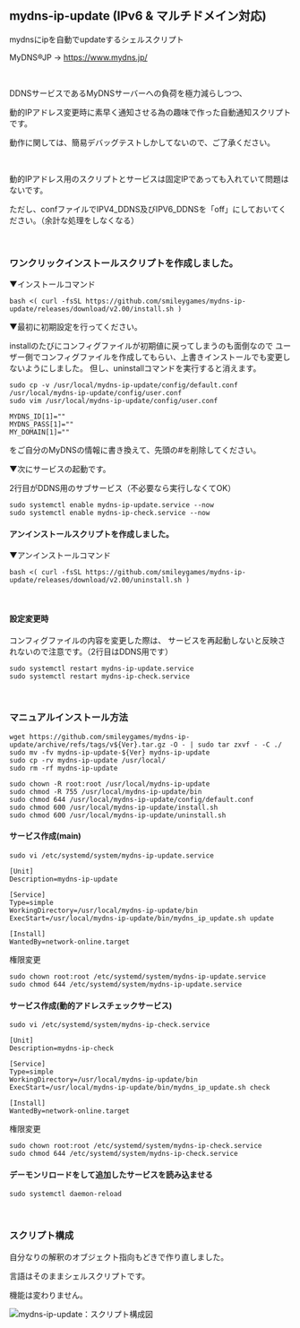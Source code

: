 ## mydns-ip-update (IPv6 & マルチドメイン対応)

mydnsにipを自動でupdateするシェルスクリプト

MyDNS®JP → https://www.mydns.jp/

<br>

DDNSサービスであるMyDNSサーバーへの負荷を極力減らしつつ、

動的IPアドレス変更時に素早く通知させる為の趣味で作った自動通知スクリプトです。

動作に関しては、簡易デバッグテストしかしてないので、ご了承ください。

<br>

動的IPアドレス用のスクリプトとサービスは固定IPであっても入れていて問題はないです。

ただし、confファイルでIPV4_DDNS及びIPV6_DDNSを「off」にしておいてください。（余計な処理をしなくなる）

<br>

### ワンクリックインストールスクリプトを作成しました。
▼インストールコマンド
```
bash <( curl -fsSL https://github.com/smileygames/mydns-ip-update/releases/download/v2.00/install.sh )
```
▼最初に初期設定を行ってください。

installのたびにコンフィグファイルが初期値に戻ってしまうのも面倒なので
ユーザー側でコンフィグファイルを作成してもらい、上書きインストールでも変更しないようにしました。
但し、uninstallコマンドを実行すると消えます。
```
sudo cp -v /usr/local/mydns-ip-update/config/default.conf /usr/local/mydns-ip-update/config/user.conf
sudo vim /usr/local/mydns-ip-update/config/user.conf
```
```
MYDNS_ID[1]=""
MYDNS_PASS[1]=""
MY_DOMAIN[1]=""
```
をご自分のMyDNSの情報に書き換えて、先頭の#を削除してください。

▼次にサービスの起動です。

2行目がDDNS用のサブサービス（不必要なら実行しなくてOK）
```
sudo systemctl enable mydns-ip-update.service --now
sudo systemctl enable mydns-ip-check.service --now
```

#### アンインストールスクリプトを作成しました。
▼アンインストールコマンド
```
bash <( curl -fsSL https://github.com/smileygames/mydns-ip-update/releases/download/v2.00/uninstall.sh )
```

<br>

#### 設定変更時
コンフィグファイルの内容を変更した際は、
サービスを再起動しないと反映されないので注意です。（2行目はDDNS用です）
```
sudo systemctl restart mydns-ip-update.service
sudo systemctl restart mydns-ip-check.service
```
<br>

### マニュアルインストール方法
```
wget https://github.com/smileygames/mydns-ip-update/archive/refs/tags/v${Ver}.tar.gz -O - | sudo tar zxvf - -C ./
sudo mv -fv mydns-ip-update-${Ver} mydns-ip-update
sudo cp -rv mydns-ip-update /usr/local/
sudo rm -rf mydns-ip-update

sudo chown -R root:root /usr/local/mydns-ip-update
sudo chmod -R 755 /usr/local/mydns-ip-update/bin
sudo chmod 644 /usr/local/mydns-ip-update/config/default.conf
sudo chmod 600 /usr/local/mydns-ip-update/install.sh
sudo chmod 600 /usr/local/mydns-ip-update/uninstall.sh
```

#### サービス作成(main)
```
sudo vi /etc/systemd/system/mydns-ip-update.service
```
```
[Unit]
Description=mydns-ip-update

[Service]
Type=simple
WorkingDirectory=/usr/local/mydns-ip-update/bin
ExecStart=/usr/local/mydns-ip-update/bin/mydns_ip_update.sh update

[Install]
WantedBy=network-online.target
```

権限変更
```
sudo chown root:root /etc/systemd/system/mydns-ip-update.service
sudo chmod 644 /etc/systemd/system/mydns-ip-update.service
```

#### サービス作成(動的アドレスチェックサービス)
```
sudo vi /etc/systemd/system/mydns-ip-check.service
```
```
[Unit]
Description=mydns-ip-check

[Service]
Type=simple
WorkingDirectory=/usr/local/mydns-ip-update/bin
ExecStart=/usr/local/mydns-ip-update/bin/mydns_ip_update.sh check

[Install]
WantedBy=network-online.target
```

権限変更
```
sudo chown root:root /etc/systemd/system/mydns-ip-check.service
sudo chmod 644 /etc/systemd/system/mydns-ip-check.service
```

#### デーモンリロードをして追加したサービスを読み込ませる
```
sudo systemctl daemon-reload
```

<br>

### スクリプト構成

自分なりの解釈のオブジェクト指向もどきで作り直しました。

言語はそのままシェルスクリプトです。

機能は変わりません。

![mydns-ip-update：スクリプト構成図](https://github.com/smileygames/mydns-ip-update/assets/134200591/a2b46e65-f84d-49ea-9794-9d8b84680d08)
